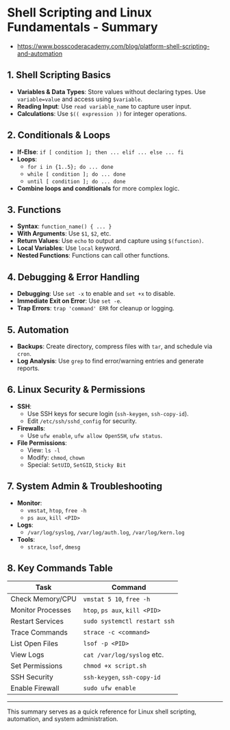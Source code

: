 # Shell Scripting and Linux Fundamentals - Summary

- https://www.bosscoderacademy.com/blog/platform-shell-scripting-and-automation

## 1. Shell Scripting Basics

- **Variables & Data Types**: Store values without declaring types. Use `variable=value` and access using `$variable`.
- **Reading Input**: Use `read variable_name` to capture user input.
- **Calculations**: Use `$(( expression ))` for integer operations.

## 2. Conditionals & Loops

- **If-Else**: `if [ condition ]; then ... elif ... else ... fi`
- **Loops**:
  - `for i in {1..5}; do ... done`
  - `while [ condition ]; do ... done`
  - `until [ condition ]; do ... done`
- **Combine loops and conditionals** for more complex logic.

## 3. Functions

- **Syntax**: `function_name() { ... }`
- **With Arguments**: Use `$1`, `$2`, etc.
- **Return Values**: Use `echo` to output and capture using `$(function)`.
- **Local Variables**: Use `local` keyword.
- **Nested Functions**: Functions can call other functions.

## 4. Debugging & Error Handling

- **Debugging**: Use `set -x` to enable and `set +x` to disable.
- **Immediate Exit on Error**: Use `set -e`.
- **Trap Errors**: `trap 'command' ERR` for cleanup or logging.

## 5. Automation

- **Backups**: Create directory, compress files with `tar`, and schedule via `cron`.
- **Log Analysis**: Use `grep` to find error/warning entries and generate reports.

## 6. Linux Security & Permissions

- **SSH**:
  - Use SSH keys for secure login (`ssh-keygen`, `ssh-copy-id`).
  - Edit `/etc/ssh/sshd_config` for security.
- **Firewalls**:
  - Use `ufw enable`, `ufw allow OpenSSH`, `ufw status`.
- **File Permissions**:
  - View: `ls -l`
  - Modify: `chmod`, `chown`
  - Special: `SetUID`, `SetGID`, `Sticky Bit`

## 7. System Admin & Troubleshooting

- **Monitor**:
  - `vmstat`, `htop`, `free -h`
  - `ps aux`, `kill <PID>`
- **Logs**:
  - `/var/log/syslog`, `/var/log/auth.log`, `/var/log/kern.log`
- **Tools**:
  - `strace`, `lsof`, `dmesg`

## 8. Key Commands Table

| Task              | Command                        |
| ----------------- | ------------------------------ |
| Check Memory/CPU  | `vmstat 5 10`, `free -h`       |
| Monitor Processes | `htop`, `ps aux`, `kill <PID>` |
| Restart Services  | `sudo systemctl restart ssh`   |
| Trace Commands    | `strace -c <command>`          |
| List Open Files   | `lsof -p <PID>`                |
| View Logs         | `cat /var/log/syslog` etc.     |
| Set Permissions   | `chmod +x script.sh`           |
| SSH Security      | `ssh-keygen`, `ssh-copy-id`    |
| Enable Firewall   | `sudo ufw enable`              |

---

This summary serves as a quick reference for Linux shell scripting, automation, and system administration.
